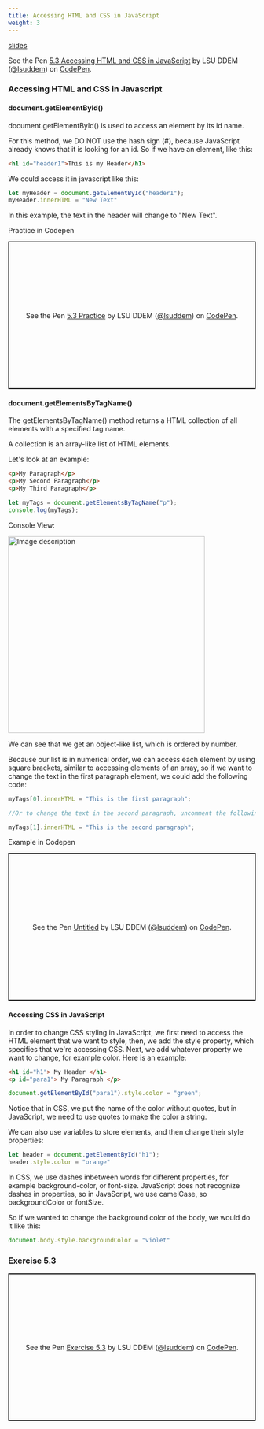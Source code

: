 ```yaml
---
title: Accessing HTML and CSS in JavaScript
weight: 3
---
```


[slides](../presentation5_3)

<p data-height="600" data-theme-id="33744" data-slug-hash="8d365c1123fe05660c9a74f99687b7ee" data-default-tab="js" data-user="lsuddem" data-embed-version="2" data-pen-title="5.3 Accessing HTML and CSS in JavaScript" data-editable="true" class="codepen">See the Pen <a href="https://codepen.io/lsuddem/pen/abqYaJa/8d365c1123fe05660c9a74f99687b7ee">5.3 Accessing HTML and CSS in JavaScript</a> by LSU DDEM (<a href="https://codepen.io/lsuddem">@lsuddem</a>) on <a href="https://codepen.io">CodePen</a>.</p>
<script async src="https://static.codepen.io/assets/embed/ei.js"></script>


### Accessing HTML and CSS in Javascript 

#### document.getElementById()

document.getElementById() is used to access an element by its id name. 

For this method, we DO NOT use the hash sign (#), because JavaScript already knows that it is looking for an id. So if we have an element, like this: 

```html
<h1 id="header1">This is my Header</h1>
```
We could access it in javascript like this: 
```js
let myHeader = document.getElementById("header1");
myHeader.innerHTML = "New Text" 
```

In this example, the text in the header will change to "New Text". 

Practice in Codepen 

<p class="codepen" data-height="300" data-default-tab="result" data-slug-hash="wBwgLZy" data-pen-title="5.3 Practice" data-user="lsuddem" style="height: 300px; box-sizing: border-box; display: flex; align-items: center; justify-content: center; border: 2px solid; margin: 1em 0; padding: 1em;">
  <span>See the Pen <a href="https://codepen.io/lsuddem/pen/wBwgLZy">
  5.3 Practice</a> by LSU DDEM (<a href="https://codepen.io/lsuddem">@lsuddem</a>)
  on <a href="https://codepen.io">CodePen</a>.</span>
</p>
<script async src="https://cpwebassets.codepen.io/assets/embed/ei.js"></script>

#### document.getElementsByTagName()

The getElementsByTagName() method returns a HTML collection of all elements with a specified tag name.

A collection is an array-like list of HTML elements.

Let's look at an example:

```html
<p>My Paragraph</p>
<p>My Second Paragraph</p>
<p>My Third Paragraph</p>
```

```js
let myTags = document.getElementsByTagName("p");
console.log(myTags);
```

Console View: 

<img src="../../media/5_3_1.png" alt="Image description" width="400">

We can see that we get an object-like list, which is ordered by number. 

Because our list is in numerical order, we can access each element by using square brackets, similar to accessing elements of an array, so if we want to change the text in the first paragraph element, we could add the following code:

```js
myTags[0].innerHTML = "This is the first paragraph";

//Or to change the text in the second paragraph, uncomment the following code:

myTags[1].innerHTML = "This is the second paragraph";
```

Example in Codepen
<p class="codepen" data-height="300" data-default-tab="result" data-slug-hash="XJrpLwv" data-pen-title="Untitled" data-user="lsuddem" style="height: 300px; box-sizing: border-box; display: flex; align-items: center; justify-content: center; border: 2px solid; margin: 1em 0; padding: 1em;">
  <span>See the Pen <a href="https://codepen.io/lsuddem/pen/XJrpLwv">
  Untitled</a> by LSU DDEM (<a href="https://codepen.io/lsuddem">@lsuddem</a>)
  on <a href="https://codepen.io">CodePen</a>.</span>
</p>
<script async src="https://cpwebassets.codepen.io/assets/embed/ei.js"></script>

#### Accessing CSS in JavaScript

In order to change CSS styling in JavaScript, we first need to access the HTML element that we want to style, then, we add the style property, which specifies that we're accessing CSS. Next, we add whatever property we want to change, for example color. Here is an example:

```html
<h1 id="h1"> My Header </h1>
<p id="para1"> My Paragraph </p>
```
```js
document.getElementById("para1").style.color = "green";
```

Notice that in CSS, we put the name of the color without quotes, but in JavaScript, we need to use quotes to make the color a string. 

We can also use variables to store elements, and then change their style properties: 

```js
let header = document.getElementById("h1");
header.style.color = "orange"
```

In CSS, we use dashes inbetween words for different properties, for example background-color, or font-size. JavaScript does not recognize dashes in properties, so in JavaScript, we use camelCase, so backgroundColor or fontSize. 

So if we wanted to change the background color of the body, we would do it like this:

```js
document.body.style.backgroundColor = "violet"
```
### Exercise 5.3

<p class="codepen" data-height="300" data-default-tab="result" data-slug-hash="azopevv" data-pen-title="Exercise 5.3" data-user="lsuddem" style="height: 300px; box-sizing: border-box; display: flex; align-items: center; justify-content: center; border: 2px solid; margin: 1em 0; padding: 1em;">
  <span>See the Pen <a href="https://codepen.io/lsuddem/pen/azopevv">
  Exercise 5.3</a> by LSU DDEM (<a href="https://codepen.io/lsuddem">@lsuddem</a>)
  on <a href="https://codepen.io">CodePen</a>.</span>
</p>
<script async src="https://cpwebassets.codepen.io/assets/embed/ei.js"></script>

